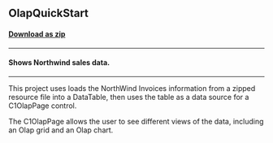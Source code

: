 ## OlapQuickStart
#### [Download as zip](https://downgit.github.io/#/home?url=https://github.com/GrapeCity/ComponentOne-WPF-Samples/tree/master/NET_4.5.2/C1.WPF.Olap/CS/OlapQuickStart/OlapQuickStart)
____
#### Shows Northwind sales data.
____
This project uses loads the NorthWind Invoices information
from a zipped resource file into a DataTable, then uses 
the table as a data source for a C1OlapPage control.

The C1OlapPage allows the user to see different views of the 
data, including an Olap grid and an Olap chart.
